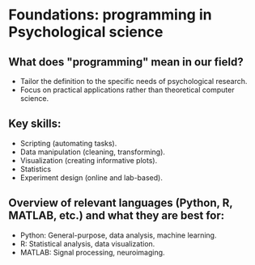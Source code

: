 
# Foundations: programming in Psychological science

## What does "programming" mean in our field?

- Tailor the definition to the specific needs of psychological research.  
- Focus on practical applications rather than theoretical computer science.

## Key skills:

- Scripting (automating tasks).  
- Data manipulation (cleaning, transforming).  
- Visualization (creating informative plots).  
- Statistics  
- Experiment design (online and lab-based).

## Overview of relevant languages (Python, R, MATLAB, etc.) and what they are best for:

- Python: General-purpose, data analysis, machine learning.  
- R: Statistical analysis, data visualization.  
- MATLAB: Signal processing, neuroimaging.

